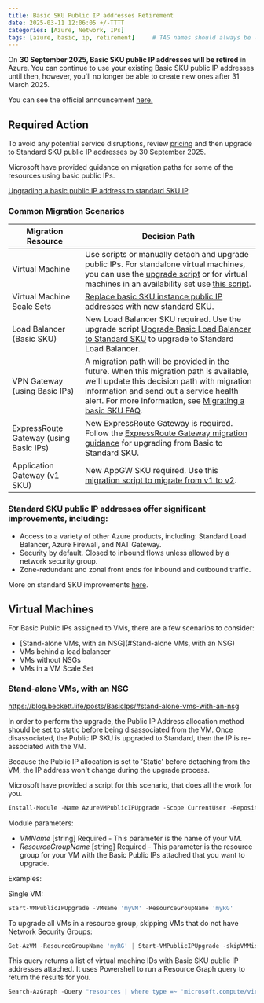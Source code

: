 ```yaml
---
title: Basic SKU Public IP addresses Retirement
date: 2025-03-11 12:06:05 +/-TTTT
categories: [Azure, Network, IPs]
tags: [azure, basic, ip, retirement]     # TAG names should always be lowercase
---
```


On **30 September 2025, Basic SKU public IP addresses will be retired** in Azure. You can continue to use your existing Basic SKU public IP addresses until then, however, you'll no longer be able to create new ones after 31 March 2025.

You can see the official announcement <a href="https://azure.microsoft.com/en-gb/updates?id=upgrade-to-standard-sku-public-ip-addresses-in-azure-by-30-september-2025-basic-sku-will-be-retired" target="_blank">here.</a>

## Required Action

To avoid any potential service disruptions, review <a href="https://azure.microsoft.com/en-gb/pricing/details/ip-addresses" target="_blank">pricing</a> and then upgrade to Standard SKU public IP addresses by 30 September 2025.

Microsoft have provided guidance on migration paths for some of the resources using basic public IPs.

<a href="https://learn.microsoft.com/en-gb/azure/virtual-network/ip-services/public-ip-basic-upgrade-guidance" target="_blank">Upgrading a basic public IP address to standard SKU IP</a>.

### Common Migration Scenarios

| Migration Resource  | Decision Path |
| ------------------- |-------------- |
| Virtual Machine | Use scripts or manually detach and upgrade public IPs. For standalone virtual machines, you can use the <a href="https://learn.microsoft.com/en-gb/azure/virtual-network/ip-services/public-ip-upgrade-vm?tabs=azure-cli" target="_blank">upgrade script</a> or for virtual machines in an availability set use <a href="https://learn.microsoft.com/en-gb/azure/virtual-network/ip-services/public-ip-upgrade-availability-set">this script</a>. |
| Virtual Machine Scale Sets | <a href="https://learn.microsoft.com/en-us/azure/virtual-machine-scale-sets/virtual-machine-scale-sets-networking?tabs=portal1#public-ipv4-per-virtual-machine">Replace basic SKU instance public IP addresses</a> with new standard SKU. |
| Load Balancer (Basic SKU) | New Load Balancer SKU required. Use the upgrade script <a href="https://learn.microsoft.com/en-gb/azure/load-balancer/upgrade-basic-standard-with-powershell">Upgrade Basic Load Balancer to Standard SKU</a> to upgrade to Standard Load Balancer. |
| VPN Gateway (using Basic IPs) | A migration path will be provided in the future. When this migration path is available, we'll update this decision path with migration information and send out a service health alert. For more information, see <a href="https://learn.microsoft.com/en-gb/azure/vpn-gateway/vpn-gateway-vpn-faq#migrating-a-basic-sku-public-ip-address-to-standard-sku">Migrating a basic SKU FAQ</a>. |
| ExpressRoute Gateway (using Basic IPs) | New ExpressRoute Gateway is required. Follow the <a href="https://learn.microsoft.com/en-gb/azure/expressroute/gateway-migration">ExpressRoute Gateway migration guidance</a> for upgrading from Basic to Standard SKU. |
| Application Gateway (v1 SKU) | New AppGW SKU required. Use this <a href="https://learn.microsoft.com/en-gb/azure/application-gateway/migrate-v1-v2">migration script to migrate from v1 to v2</a>.|


### Standard SKU public IP addresses offer significant improvements, including:

- Access to a variety of other Azure products, including: Standard Load Balancer, Azure Firewall, and NAT Gateway.
- Security by default. Closed to inbound flows unless allowed by a network security group.
- Zone-redundant and zonal front ends for inbound and outbound traffic.

More on standard SKU improvements <a href="https://learn.microsoft.com/en-gb/azure/virtual-network/ip-services/public-ip-addresses#sku" target="_blank">here</a>.

## Virtual Machines

For Basic Public IPs assigned to VMs, there are a few scenarios to consider:

- [Stand-alone VMs, with an NSG](#Stand-alone VMs, with an NSG)
- VMs behind a load balancer
- VMs without NSGs
- VMs in a VM Scale Set

### Stand-alone VMs, with an NSG

https://blog.beckett.life/posts/BasicIps/#stand-alone-vms-with-an-nsg

In order to perform the upgrade, the Public IP Address allocation method should be set to static before being disassociated from the VM. Once disassociated, the Public IP SKU is upgraded to Standard, then the IP is re-associated with the VM.

Because the Public IP allocation is set to 'Static' before detaching from the VM, the IP address won't change during the upgrade process.

Microsoft have provided a script for this scenario, that does all the work for you.

```powershell
Install-Module -Name AzureVMPublicIPUpgrade -Scope CurrentUser -Repository PSGallery -Force
```

Module parameters:

- *VMName* [string] Required - This parameter is the name of your VM.
- *ResourceGroupName* [string] Required - This parameter is the resource group for your VM with the Basic Public IPs attached that you want to upgrade.

Examples:

Single VM:
```powershell
Start-VMPublicIPUpgrade -VMName 'myVM' -ResourceGroupName 'myRG'
```
To upgrade all VMs in a resource group, skipping VMs that do not have Network Security Groups:
```powershell
Get-AzVM -ResourceGroupName 'myRG' | Start-VMPublicIPUpgrade -skipVMMissingNSG
```

This query returns a list of virtual machine IDs with Basic SKU public IP addresses attached. It uses Powershell to run a Resource Graph query to return the results for you.
```powershell
Search-AzGraph -Query "resources | where type =~ 'microsoft.compute/virtualmachines' | project vmId = tolower(id), vmNics = properties.networkProfile.networkInterfaces | join (resources | where type =~ 'microsoft.network/networkinterfaces' | project nicVMId = tolower(tostring(properties.virtualMachine.id)), allVMNicID = tolower(id), nicIPConfigs = properties.ipConfigurations) on `$left.vmId == `$right.nicVMId | join ( resources | where type =~ 'microsoft.network/publicipaddresses' and isnotnull(properties.ipConfiguration.id) | where sku.name == 'Basic' | project pipId = id, pipSku = sku.name, pipAssociatedNicId = tolower(tostring(split(properties.ipConfiguration.id, '/ipConfigurations/')[0]))) on `$left.allVMNicID == `$right.pipAssociatedNicId | project vmId, pipId, pipSku"
```